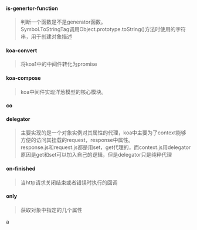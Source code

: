 #### is-genertor-function
> 判断一个函数是不是generator函数。    
  Symbol.ToStringTag调用Object.prototype.toString()方法时使用的字符串，用于创建对象描述
#### koa-convert
> 将koa1中的中间件转化为promise
#### koa-compose
> koa中间件实现洋葱模型的核心模块。
#### co
#### delegator
> 主要实现的是一个对象实例对其属性的代理，koa中主要为了context能够方便的访问其挂载的request，response中属性。    
  response.js和request.js都是用set，get代理的，而context.js用delegator原因是get和set可以加入自己的逻辑，但是delegator只是纯粹代理
#### on-finished
> 当http请求关闭结束或者错误时执行的回调
#### only
> 获取对象中指定的几个属性

a
